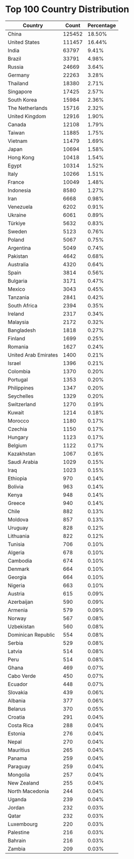 # Top 100 Country Distribution
| Country | Count | Percentage |
|----|----|----|
| China | 125452 | 18.50% |
| United States | 111457 | 16.44% |
| India | 63797 | 9.41% |
| Brazil | 33791 | 4.98% |
| Russia | 24669 | 3.64% |
| Germany | 22263 | 3.28% |
| Thailand | 18380 | 2.71% |
| Singapore | 17425 | 2.57% |
| South Korea | 15984 | 2.36% |
| The Netherlands | 15716 | 2.32% |
| United Kingdom | 12916 | 1.90% |
| Canada | 12108 | 1.79% |
| Taiwan | 11885 | 1.75% |
| Vietnam | 11479 | 1.69% |
| Japan | 10694 | 1.58% |
| Hong Kong | 10418 | 1.54% |
| Egypt | 10314 | 1.52% |
| Italy | 10266 | 1.51% |
| France | 10049 | 1.48% |
| Indonesia | 8580 | 1.27% |
| Iran | 6668 | 0.98% |
| Venezuela | 6202 | 0.91% |
| Ukraine | 6061 | 0.89% |
| Türkiye | 5632 | 0.83% |
| Sweden | 5123 | 0.76% |
| Poland | 5067 | 0.75% |
| Argentina | 5049 | 0.74% |
| Pakistan | 4642 | 0.68% |
| Australia | 4320 | 0.64% |
| Spain | 3814 | 0.56% |
| Bulgaria | 3171 | 0.47% |
| Mexico | 3043 | 0.45% |
| Tanzania | 2841 | 0.42% |
| South Africa | 2394 | 0.35% |
| Ireland | 2317 | 0.34% |
| Malaysia | 2172 | 0.32% |
| Bangladesh | 1818 | 0.27% |
| Finland | 1699 | 0.25% |
| Romania | 1627 | 0.24% |
| United Arab Emirates | 1400 | 0.21% |
| Israel | 1396 | 0.21% |
| Colombia | 1370 | 0.20% |
| Portugal | 1353 | 0.20% |
| Philippines | 1347 | 0.20% |
| Seychelles | 1329 | 0.20% |
| Switzerland | 1270 | 0.19% |
| Kuwait | 1214 | 0.18% |
| Morocco | 1180 | 0.17% |
| Czechia | 1150 | 0.17% |
| Hungary | 1123 | 0.17% |
| Belgium | 1122 | 0.17% |
| Kazakhstan | 1067 | 0.16% |
| Saudi Arabia | 1029 | 0.15% |
| Iraq | 1023 | 0.15% |
| Ethiopia | 970 | 0.14% |
| Bolivia | 963 | 0.14% |
| Kenya | 948 | 0.14% |
| Greece | 940 | 0.14% |
| Chile | 882 | 0.13% |
| Moldova | 857 | 0.13% |
| Uruguay | 828 | 0.12% |
| Lithuania | 822 | 0.12% |
| Tunisia | 706 | 0.10% |
| Algeria | 678 | 0.10% |
| Cambodia | 674 | 0.10% |
| Denmark | 664 | 0.10% |
| Georgia | 664 | 0.10% |
| Nigeria | 663 | 0.10% |
| Austria | 615 | 0.09% |
| Azerbaijan | 590 | 0.09% |
| Armenia | 579 | 0.09% |
| Norway | 567 | 0.08% |
| Uzbekistan | 560 | 0.08% |
| Dominican Republic | 554 | 0.08% |
| Serbia | 529 | 0.08% |
| Latvia | 514 | 0.08% |
| Peru | 514 | 0.08% |
| Ghana | 469 | 0.07% |
| Cabo Verde | 450 | 0.07% |
| Ecuador | 448 | 0.07% |
| Slovakia | 439 | 0.06% |
| Albania | 377 | 0.06% |
| Belarus | 370 | 0.05% |
| Croatia | 291 | 0.04% |
| Costa Rica | 288 | 0.04% |
| Estonia | 276 | 0.04% |
| Nepal | 270 | 0.04% |
| Mauritius | 265 | 0.04% |
| Panama | 259 | 0.04% |
| Paraguay | 259 | 0.04% |
| Mongolia | 257 | 0.04% |
| New Zealand | 255 | 0.04% |
| North Macedonia | 244 | 0.04% |
| Uganda | 239 | 0.04% |
| Jordan | 232 | 0.03% |
| Qatar | 232 | 0.03% |
| Luxembourg | 220 | 0.03% |
| Palestine | 216 | 0.03% |
| Bahrain | 216 | 0.03% |
| Zambia | 209 | 0.03% |
